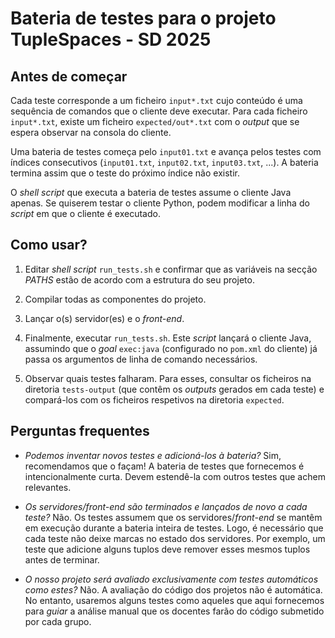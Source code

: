 # Bateria de testes para o projeto TupleSpaces - SD 2025

## Antes de começar

Cada teste corresponde a um ficheiro `input*.txt` cujo conteúdo é uma sequência de comandos que o cliente deve executar.
Para cada ficheiro `input*.txt`, existe um ficheiro `expected/out*.txt` com o *output* que se espera observar na consola do cliente.

Uma bateria de testes começa pelo `input01.txt` e avança pelos testes com índices consecutivos (`input01.txt`, `input02.txt`, `input03.txt`, ...). 
A bateria termina assim que o teste do próximo índice não existir.

O *shell script* que executa a bateria de testes assume o cliente Java apenas. 
Se quiserem testar o cliente Python, podem modificar a linha do *script* em que o cliente é executado.


## Como usar?

1. Editar *shell script* `run_tests.sh` e confirmar que as variáveis na secção *PATHS* estão de acordo com a estrutura do seu projeto.

2. Compilar todas as componentes do projeto.

3. Lançar o(s) servidor(es) e o *front-end*.

3. Finalmente, executar `run_tests.sh`. Este *script* lançará o cliente Java, assumindo que o *goal* `exec:java` (configurado no `pom.xml` do cliente) já passa os argumentos de linha de comando necessários.

4. Observar quais testes falharam. Para esses, consultar os ficheiros na diretoria `tests-output` 
(que contêm os *outputs* gerados em cada teste) e compará-los com os ficheiros respetivos na diretoria `expected`.


## Perguntas frequentes

- *Podemos inventar novos testes e adicioná-los à bateria?* 
Sim, recomendamos que o façam! 
A bateria de testes que fornecemos é intencionalmente curta. Devem estendê-la com outros testes que achem relevantes.

- *Os servidores/*front-end* são terminados e lançados de novo a cada teste?* Não. Os testes assumem que os servidores/*front-end* se mantêm em execução durante a bateria inteira de testes. Logo, é necessário que cada teste não deixe marcas no estado dos servidores. Por exemplo, um teste que adicione alguns tuplos deve remover esses mesmos tuplos antes de terminar.

- *O nosso projeto será avaliado exclusivamente com testes automáticos como estes?* 
Não. A avaliação do código dos projetos não é automática. 
No entanto, usaremos alguns testes como aqueles que aqui fornecemos para 
*guiar* a análise manual que os docentes farão do código submetido por cada grupo.
